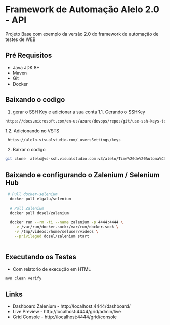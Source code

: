 # Framework de  Automação Alelo 2.0 - API

Projeto Base com exemplo da versão 2.0 do framework de automação de testes de WEB

## Pré Requisitos

 - Java JDK 8+
 - Maven
 - Git
 - Docker
 

## Baixando o codigo

1. gerar o SSH Key e adicionar a sua conta
1.1. Gerando o SSHKey
  ```bash
  https://docs.microsoft.com/en-us/azure/devops/repos/git/use-ssh-keys-to-authenticate?view=azure-devops
  ```
1.2. Adicionando no VSTS
 ```bash
  https://alelo.visualstudio.com/_usersSettings/keys
  ```

2. Baixar o codigo

```bash
git clone  alelo@vs-ssh.visualstudio.com:v3/alelo/Time%20de%20Automa%C3%A7%C3%A3o/Framework2.0%20-%20API
```

## Baixando e configurando o Zalenium / Selenium Hub
```bash
 # Pull docker-selenium
  docker pull elgalu/selenium

  # Pull Zalenium
  docker pull dosel/zalenium
        
  docker run --rm -ti --name zalenium -p 4444:4444 \
    -v /var/run/docker.sock:/var/run/docker.sock \
    -v /tmp/videos:/home/seluser/videos \
    --privileged dosel/zalenium start
    
 ```

## Executando os Testes

- Com relatorio de execução em HTML

```bash
mvn clean verify
```
## Links

- Dashboard Zalenium - http://localhost:4444/dashboard/
- Live Preview - http://localhost:4444/grid/admin/live
- Grid Console - http://localhost:4444/grid/console


